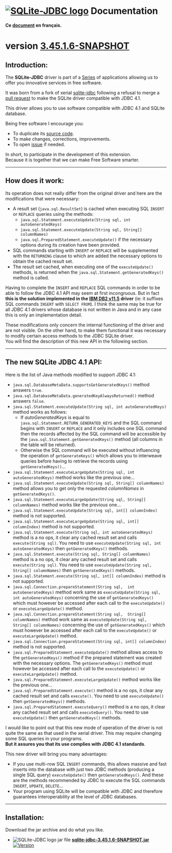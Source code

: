 <!--
╔════════════════════════════════════════════════════════════════════════════════════╗
║                                                                                    ║
║   Copyright (c) 2020 https://prrvchr.github.io                                     ║
║                                                                                    ║
║   Permission is hereby granted, free of charge, to any person obtaining            ║
║   a copy of this software and associated documentation files (the "Software"),     ║
║   to deal in the Software without restriction, including without limitation        ║
║   the rights to use, copy, modify, merge, publish, distribute, sublicense,         ║
║   and/or sell copies of the Software, and to permit persons to whom the Software   ║
║   is furnished to do so, subject to the following conditions:                      ║
║                                                                                    ║
║   The above copyright notice and this permission notice shall be included in       ║
║   all copies or substantial portions of the Software.                              ║
║                                                                                    ║
║   THE SOFTWARE IS PROVIDED "AS IS", WITHOUT WARRANTY OF ANY KIND,                  ║
║   EXPRESS OR IMPLIED, INCLUDING BUT NOT LIMITED TO THE WARRANTIES                  ║
║   OF MERCHANTABILITY, FITNESS FOR A PARTICULAR PURPOSE AND NONINFRINGEMENT.        ║
║   IN NO EVENT SHALL THE AUTHORS OR COPYRIGHT HOLDERS BE LIABLE FOR ANY             ║
║   CLAIM, DAMAGES OR OTHER LIABILITY, WHETHER IN AN ACTION OF CONTRACT,             ║
║   TORT OR OTHERWISE, ARISING FROM, OUT OF OR IN CONNECTION WITH THE SOFTWARE       ║
║   OR THE USE OR OTHER DEALINGS IN THE SOFTWARE.                                    ║
║                                                                                    ║
╚════════════════════════════════════════════════════════════════════════════════════╝
-->
# [![SQLite-JDBC logo][1]][2] Documentation

**Ce [document][3] en français.**

# version [3.45.1.6-SNAPSHOT][4]

## Introduction:

The **SQLite-JDBC** driver is part of a [Series][5] of applications allowing us to offer you innovative services in free software.

It was born from a fork of xerial [sqlite-jdbc][6] following a refusal to merge a [pull request][7] to make the SQLite driver compatible with JDBC 4.1.

This driver allows you to use software compatible with JDBC 4.1 and SQLite database.

Being free software I encourage you:
- To duplicate its [source code][8].
- To make changes, corrections, improvements.
- To open [issue][9] if needed.

In short, to participate in the development of this extension.  
Because it is together that we can make Free Software smarter.

___

## How does it work:

Its operation does not really differ from the original driver and here are the modifications that were necessary:
- A result set (`java.sql.ResultSet`) is cached when executing SQL `INSERT` or `REPLACE` queries using the methods:
     - `java.sql.Statement.executeUpdate(String sql, int autoGeneratedKeys)`
     - `java.sql.Statement.executeUpdate(String sql, String[] columnNames)`
     - `java.sql.PreparedStatement.executeUpdate()` if the necessary options during its creation have been provided.
- SQL commands starting with `INSERT` or `REPLACE` will be supplemented with the `RETURNING` clause to which are added the necessary options to obtain the cached result set.
- The result set cached, when executing one of the `executeUpdate()` methods, is returned when the `java.sql.Statement.getGeneratedKeys()` method is called.

Having to complete the `INSERT` and `REPLACE` SQL commands in order to be able to follow the JDBC 4.1 API may seem at first incongruous. But in fact **this is the solution implemented in the [IBM DB2 v11.5][10] driver** (ie: it suffixes SQL commands `INSERT` with `SELECT FROM`). I think the same may be true for all JDBC 4.1 drivers whose database is not written in Java and in any case this is only an implementation detail.

These modifications only concern the internal functioning of the driver and are not visible. On the other hand, to make them functional it was necessary to modify certain access methods to the JDBC SQLite driver.  
You will find the description of this new API in the following section.

___

## The new SQLite JDBC 4.1 API:

Here is the list of Java methods modified to support JDBC 4.1:

- `java.sql.DatabaseMetaData.supportsGetGeneratedKeys()` method answers `true`.
- `java.sql.DatabaseMetaData.generatedKeyAlwaysReturned()` method answers `false`.
- `java.sql.Statement.executeUpdate(String sql, int autoGeneratedKeys)` method works as follows:
  - If _autoGeneratedKeys_ is equal to `java.sql.Statement.RETURN_GENERATED_KEYS` and the SQL command begins with `INSERT` or `REPLACE` and it only includes one SQL command then the records affected by the SQL command will be accessible by the `java.sql.Statement.getGeneratedKeys()` method (all columns in the table will be returned).
  - Otherwise the SQL command will be executed without influencing the operation of `getGenerateKeys()` which allows you to interweave queries before having to retrieve the records using `getGeneratedKeys()`...
- `java.sql.Statement.executeLargeUpdate(String sql, int autoGeneratedKeys)` method works like the previous one...
- `java.sql.Statement.executeUpdate(String sql, String[] columnNames)` method allows you to get only the requested _columnNames_ in `getGeneratedKeys()`.
- `java.sql.Statement.executeLargeUpdate(String sql, String[] columnNames)` method works like the previous one...
- `java.sql.Statement.executeUpdate(String sql, int[] columnIndex)` method is not supported.
- `java.sql.Statement.executeLargeUpdate(String sql, int[] columnIndex)` method is not supported.
- `java.sql.Statement.execute(String sql, int autoGeneratedKeys)` method is a no ops, it clear any cached result set and calls `execute(String sql)`. You need to use `executeUpdate(String sql, int autoGeneratedKeys)` then `getGeneratedKeys()` methods.
- `java.sql.Statement.execute(String sql, String[] columnNames)` method is a no ops, it clear any cached result set and calls `execute(String sql)`. You need to use `executeUpdate(String sql, String[] columnNames)` then `getGeneratedKeys()` methods.
- `java.sql.Statement.execute(String sql, int[] columnIndex)` method is not supported.
- `java.sql.Connection.prepareStatement(String sql,  int autoGeneratedKeys)` method work same as `executeUpdate(String sql, int autoGeneratedKeys)` concerning the use of `getGeneratedKeys()` which must however be accessed after each call to the `executeUpdate()` or `executeLargeUpdate()` method.
- `java.sql.Connection.prepareStatement(String sql,  String[] columnNames)` method work same as `executeUpdate(String sql, String[] columnNames)` concerning the use of `getGeneratedKeys()` which must however be accessed after each call to the `executeUpdate()` or `executeLargeUpdate()` method.
- `java.sql.Connection.prepareStatement(String sql, int[] columnIndex)` method is not supported.
- `java.sql.PreparedStatement.executeUpdate()` method allows access to the `getGeneratedKeys()` method if the prepared statement was created with the necessary options. The `getGeneratedKeys()` method must however be accessed after each call to the `executeUpdate()` or `executeLargeUpdate()` method.
- `java.sql.PreparedStatement.executeLargeUpdate()` method works like the previous one...
- `java.sql.PreparedStatement.execute()` method is a no ops, it clear any cached result set and calls `execute()`. You need to use `executeUpdate()` then `getGeneratedKeys()` methods.
- `java.sql.PreparedStatement.executeQuery()` method is a no ops, it clear any cached result set and calls `executeQuery()`. You need to use `executeUpdate()` then `getGeneratedKeys()` methods.

I would like to point out that this new mode of operation of the driver is not quite the same as that used in the xerial driver. This may require changing some SQL queries in your programs.  
**But it assures you that its use complies with JDBC 4.1 standards**.

This new driver will bring you many advantages:
- If you use multi-row SQL `INSERT` commands, this allows massive and fast inserts into the database with just two JDBC methods (producing a single SQL query) `executeUpdate()` then `getGeneratedKeys()`. And these are the methods recommended by JDBC to execute the SQL commands `INSERT`, `UPDATE`, `DELETE`...
- Your program using SQLite will be compatible with JDBC and therefore guarantees interoperability at the level of JDBC databases.

___

## Installation:

Download the jar archive and do what you like.

- ![SQLite-JDBC logo][11] jar file **[sqlite-jdbc-3.45.1.6-SNAPSHOT.jar][12]** [![Version][13]][12]

[1]: <https://prrvchr.github.io/SQLiteOOo/img/sqlite.svg#collapse>
[2]: <https://prrvchr.github.io/sqlite-jdbc/>
[3]: <https://prrvchr.github.io/sqlite-jdbc/README_fr>
[4]: <https://github.com/prrvchr/sqlite-jdbc/releases>
[5]: <https://prrvchr.github.io/>
[6]: <https://github.com/xerial/sqlite-jdbc>
[7]: <https://github.com/xerial/sqlite-jdbc/pull/1067>
[8]: <https://github.com/prrvchr/sqlite-jdbc/>
[9]: <https://github.com/prrvchr/sqlite-jdbc/issues/new>
[10]: <https://www.ibm.com/docs/en/db2/11.5?topic=applications-retrieving-auto-generated-keys-insert-statement>
[11]: <https://prrvchr.github.io/sqlite-jdbc/img/SQLiteJDBC.svg#middle>
[12]: <https://github.com/prrvchr/sqlite-jdbc/releases/download/3.45.1.6-SNAPSHOT/sqlite-jdbc-3.45.1.6-SNAPSHOT.jar>
[13]: <https://img.shields.io/github/downloads/prrvchr/sqlite-jdbc/latest/total?label=v3.45.1.6-SNAPSHOT#right>
